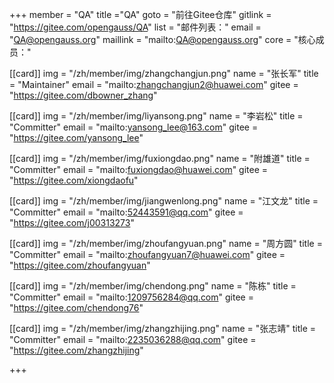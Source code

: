 ﻿+++
member = "QA"
title ="QA"
goto = "前往Gitee仓库"
gitlink = "https://gitee.com/opengauss/QA"
list = "邮件列表："
email = "QA@opengauss.org"
maillink = "mailto:QA@opengauss.org"
core = "核心成员："

[[card]]
img = "/zh/member/img/zhangchangjun.png"
name = "张长军"
title = "Maintainer"
email = "mailto:zhangchangjun2@huawei.com"
gitee = "https://gitee.com/dbowner_zhang"


[[card]]
img = "/zh/member/img/liyansong.png"
name = "李岩松"
title = "Committer"
email = "mailto:yansong_lee@163.com"
gitee = "https://gitee.com/yansong_lee"

[[card]]
img = "/zh/member/img/fuxiongdao.png"
name = "附雄道"
title = "Committer"
email = "mailto:fuxiongdao@huawei.com"
gitee = "https://gitee.com/xiongdaofu"

[[card]]
img = "/zh/member/img/jiangwenlong.png"
name = "江文龙"
title = "Committer"
email = "mailto:52443591@qq.com"
gitee = "https://gitee.com/j00313273"

[[card]]
img = "/zh/member/img/zhoufangyuan.png"
name = "周方圆"
title = "Committer"
email = "mailto:zhoufangyuan7@huawei.com"
gitee = "https://gitee.com/zhoufangyuan"

[[card]]
img = "/zh/member/img/chendong.png"
name = "陈栋"
title = "Committer"
email = "mailto:1209756284@qq.com"
gitee = "https://gitee.com/chendong76"

[[card]]
img = "/zh/member/img/zhangzhijing.png"
name = "张志靖"
title = "Committer"
email = "mailto:2235036288@qq.com"
gitee = "https://gitee.com/zhangzhijing"


+++